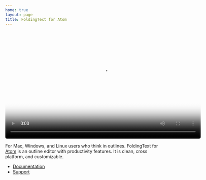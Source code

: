 ```yaml
---
home: true
layout: page
title: FoldingText for Atom
---
```


<p style="text-align: center;">
  <video style="border-radius: 5px;" width="616" height="340" poster="http://foldingtext.s3.amazonaws.com/foldingtext-for-atom-demo-poster.png" autoplay="" loop="">
    <source src="http://foldingtext.s3.amazonaws.com/foldingtext-for-atom-demo.mp4" type="video/mp4">
    <img src="http://foldingtext.s3.amazonaws.com/foldingtext-for-atom-demo-poster.png" />
    Your browser does not support the video tag.
  </video>
</p>

For Mac, Windows, and Linux users who think in outlines. FoldingText for [Atom](https://atom.io) is an outline editor with productivity features. It is clean, cross platform, and customizable.

- [Documentation](documentation)
- [Support](support)